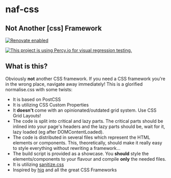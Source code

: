 # naf-css
## Not Another [css] Framework

[![Renovate enabled](https://img.shields.io/badge/renovate-enabled-brightgreen.svg)](https://renovatebot.com/)


[![This project is using Percy.io for visual regression testing.](https://percy.io/static/images/percy-badge.svg)](https://percy.io/naf-css/naf-css)

## What is this?
Obviously **not** another CSS framework. If you need a CSS framework you're in the wrong place, navigate away immediately!
This is a glorified normalise.css with some twists:
- It is based on PostCSS
- It is utilizing CSS Custom Properties
- It **doesn't** come with an opinionated/outdated grid system. Use CSS Grid Layouts!
- The code is split into critical and lazy parts. The critical parts should be inlined into your page's headers and the lazy parts should be, wait for it, lazy loaded (eg after DOMContentLoaded).
- The code is distributed in several files which represent the HTML elements or components. This, theoretically, should make it really easy to style everything without rewriting a framework...
- The build script is provided as a showcase. You **should** style the elements/components to your flavour and compile **only** the needed files.
- It is utilizing [sanitize.css](https://github.com/csstools/sanitize.css)
- Inspired by [hiq](https://jonathanharrell.github.io/hiq/) and all the great CSS Frameworks
